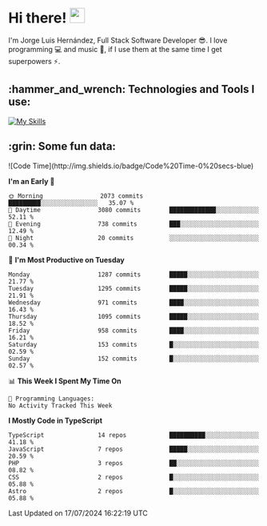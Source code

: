 <h1 align="left">
 <abc>
  <br>Hi there! <img src="https://user-images.githubusercontent.com/42378118/110234147-e3259600-7f4e-11eb-95be-0c4047144dea.gif" width="30"><br>
 </abc>
</h1>

I'm Jorge Luis Hernández, Full Stack Software Developer :sunglasses:. I love programming :computer: and music :musical_score:, if I use them at the same time I get superpowers :zap:. 


<h2 align="left">:hammer_and_wrench: Technologies and Tools I use:</h2>

[![My Skills](https://skillicons.dev/icons?i=js,ts,html,css,py,vue,react,next,nest,postgres,mysql)](https://skillicons.dev)

<h2 align="left">:grin: Some fun data:</h2>
<!--START_SECTION:waka-->
![Code Time](http://img.shields.io/badge/Code%20Time-0%20secs-blue)

**I'm an Early 🐤** 

```text
🌞 Morning                2073 commits        █████████░░░░░░░░░░░░░░░░   35.07 % 
🌆 Daytime                3080 commits        █████████████░░░░░░░░░░░░   52.11 % 
🌃 Evening                738 commits         ███░░░░░░░░░░░░░░░░░░░░░░   12.49 % 
🌙 Night                  20 commits          ░░░░░░░░░░░░░░░░░░░░░░░░░   00.34 % 
```
📅 **I'm Most Productive on Tuesday** 

```text
Monday                   1287 commits        █████░░░░░░░░░░░░░░░░░░░░   21.77 % 
Tuesday                  1295 commits        █████░░░░░░░░░░░░░░░░░░░░   21.91 % 
Wednesday                971 commits         ████░░░░░░░░░░░░░░░░░░░░░   16.43 % 
Thursday                 1095 commits        █████░░░░░░░░░░░░░░░░░░░░   18.52 % 
Friday                   958 commits         ████░░░░░░░░░░░░░░░░░░░░░   16.21 % 
Saturday                 153 commits         █░░░░░░░░░░░░░░░░░░░░░░░░   02.59 % 
Sunday                   152 commits         █░░░░░░░░░░░░░░░░░░░░░░░░   02.57 % 
```


📊 **This Week I Spent My Time On** 

```text
💬 Programming Languages: 
No Activity Tracked This Week
```

**I Mostly Code in TypeScript** 

```text
TypeScript               14 repos            ██████████░░░░░░░░░░░░░░░   41.18 % 
JavaScript               7 repos             █████░░░░░░░░░░░░░░░░░░░░   20.59 % 
PHP                      3 repos             ██░░░░░░░░░░░░░░░░░░░░░░░   08.82 % 
CSS                      2 repos             █░░░░░░░░░░░░░░░░░░░░░░░░   05.88 % 
Astro                    2 repos             █░░░░░░░░░░░░░░░░░░░░░░░░   05.88 % 
```




 Last Updated on 17/07/2024 16:22:19 UTC
<!--END_SECTION:waka-->
